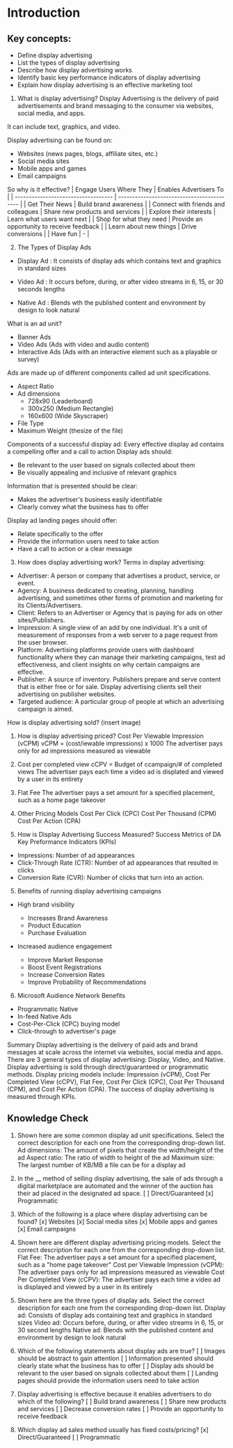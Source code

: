 # Introduction

## Key concepts:
- Define display advertising
- List the types of display advertising
- Describe how display advertising works
- Identify basic key performance indicators of display advertising
- Explain how display advertising is an effective marketing tool

1. What is display advertising?
Display Advertising is the delivery of paid advertisements and brand messaging to the consumer via websites, social media, and apps.

It can include text, graphics, and video.

Display advertising can be found on:
- Websites (news pages, blogs, affiliate sites, etc.)
- Social media sites
- Mobile apps and games
- Email campaigns

So why is it effective?
| Engage Users Where They             | Enables Advertisers To                     |
| ----------------------------------- | ------------------------------------------ |
| Get Their News                      | Build brand awareness                      |
| Connect with friends and colleagues | Share new products and services            |
| Explore their interests             | Learn what users want next                 |
| Shop for what they need             | Provide an opportunity to receive feedback |
| Learn about new things              | Drive conversions                          |
| Have fun                            | -                                          |

2. The Types of Display Ads
- Display Ad
: It consists of display ads which contains text and graphics in standard sizes

- Video Ad
: It occurs before, during, or after video streams in 6, 15, or 30 seconds lengths

- Native Ad
: Blends wth the published content and environment by design to look natural

What is an ad unit?
- Banner Ads
- Video Ads (Ads with video and audio content)
- Interactive Ads (Ads with an interactive element such as a playable or  survey)

Ads are made up of different components called ad unit specifications.
- Aspect Ratio
- Ad dimensions
    - 728x90 (Leaderboard)
    - 300x250 (Medium Rectangle)
    - 160x600 (Wide Skyscraper)
- File Type
- Maximum Weight (thesize of the file)

Components of a successful display ad:
Every effective display ad contains a compelling offer and a call to action
Display ads should:
- Be relevant to the user based on signals collected about them
- Be visually appealing and inclusive of relevant graphics

Information that is presented should be clear:
- Makes the advertiser's business easily identifiable
- Clearly convey what the business has to offer

Display ad landing pages should offer:
-  Relate specifically to the offer
-  Provide  the information users need to take action
-  Have a call to action or a clear message

3. How does display advertising work?
Terms in display advertising:
- Advertiser: A person or company that advertises a product, service, or event.
- Agency: A business dedicated to creating, planning, handling advertising, and sometimes other forms of promotion and marketing for its Clients/Advertisers.
- Client: Refers to an Advertiser or Agency that is paying for ads on other sites/Publishers.
- Impression: A single view of an add by one individual. It's a unit of measurement of responses from a web server to a page request from the user browser.
- Platform: Advertising platforms provide users with dashboard functionality where they can manage their marketing campaigns, test ad effectiveness, and client insights on why certain campaigns are effective.
- Publisher: A source of inventory. Publishers prepare and serve content that is either free or for sale. Display advertising clients sell their advertising on publisher websites.
- Targeted audience: A particular group of people at which an advertising campaign is aimed.

How is display advertising sold?
(insert image)

1. How is display advertising priced?
Cost Per Viewable Impression (vCPM)
vCPM = (cost/iewable impressions) x 1000
The advertiser pays only for ad impressions measured as viewable

2. Cost per completed view
cCPV = Budget of ccampaign/# of completed views
The advertiser pays each time a video ad is displated and viewed by a user in its entirety

3. Flat Fee
The advertiser pays a set amount for a specified placement, such as a home page takeover

4. Other Pricing Models
Cost Per Click (CPC)
Cost Per Thousand (CPM)
Cost Per Action (CPA)

4. How is Display Advertising Success Measured?
Success Metrics of DA Key Preformance Indicators (KPIs)
- Impressions: Number of ad appearances
- Click-Through Rate (CTR): Number of ad appearances that resulted in clicks
- Conversion Rate (CVR): Number of clicks that turn into an action.

5. Benefits of running display advertising campaigns
- High brand visibility
  - Increases Brand Awareness
  - Product Education
  - Purchase Evaluation

- Increased audience engagement
  - Improve Market Response
  - Boost Event Registrations
  - Increase Conversion Rates
  - Improve Probability of Recommendations

6. Microsoft Audience Network Benefits
- Programmatic Native
- In-feed Native Ads
- Cost-Per-Click (CPC) buying model
- Click-through to advertiser's page

Summary
Display advertising is the delivery of paid ads and brand messages at scale across the internet via websites, social media and apps.
There are 3 general types of display advertising: Display, Video, and Native.
Display advertising is sold through direct/guaranteed or programmatic methods.
Display pricing models include: Impression (vCPM), Cost Per Completed View (cCPV), Flat Fee, Cost Per Click (CPC), Cost Per Thousand (CPM), and Cost Per Action (CPA).
The success of display advertising is measured through KPIs.

## Knowledge Check
1. Shown here are some common display ad unit specifications. Select the correct description for each one from the corresponding drop-down list.
Ad dimensions: The amount of pixels that create the width/height of the ad
Aspect ratio: The ratio of width to height of the ad
Maximum size: The largest number of KB/MB a file can be for a display ad

2. In the __ method of selling display advertising, the sale of ads through a digital marketplace are automated and the winner of the auction has their ad placed in the designated ad space.
[ ] Direct/Guaranteed
[x] Programmatic

3. Which of the following is a place where display advertising can be found?
[x] Websites
[x] Social media sites
[x] Mobile apps and games
[x] Email campaigns

4. Shown here are different display advertising pricing models. Select the correct description for each one from the corresponding drop-down list.
Flat Fee: The advertiser pays a set amount for a specified placement, such as a "home page takeover"
Cost per Viewable Impression (vCPM): The advertiser pays only for ad impressions measured as viewable
Cost Per Completed View (cCPV): The advertiser pays each time a video ad is displayed and viewed by a user in its entirely

5. Shown here are the three types of display ads. Select the correct description for each one from the corresponding drop-down list.
Display ad: Consists of display ads containing text and graphics in standard sizes
Video ad: Occurs before, during, or after video streams in 6, 15, or 30 second lengths
Native ad: Blends with the published content and environment by design to look natural

6. Which of the following statements about display ads are true?
[ ] Images should be abstract to gain attention
[ ] Information presented should clearly state what the business has to offer
[ ] Display ads should be relevant to the user based on signals collected about them
[ ] Landing pages should provide the information users need to take action

7. Display advertising is effective because it enables advertisers to do which of the following?
[ ] Build brand awareness
[ ] Share new products and services
[ ] Decrease conversion rates
[ ] Provide an opportunity to receive feedback

8. Which display ad sales method usually has fixed costs/pricing?
[x] Direct/Guaranteed
[ ] Programmatic